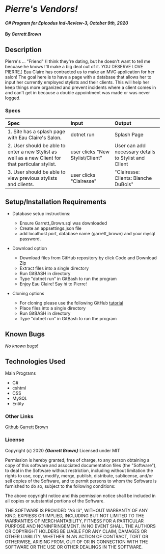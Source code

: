 # _Pierre's Vendors!_

#### _C# Program for Epicodus Ind-Review-3, October 9th, 2020_

#### By _**Garrett Brown**_

## Description

Pierre's ... "Friend" (I think they're dating, but he doesn't want to tell me becuase he knows I'll make a big deal out of it. YOU DESERVE LOVE PIERRE.) Eau Claire has contracted us to make an MVC application for her salon! The goal here is to have a page with a database that allows her to input her currently employed stylists and their clients. This will help her keep things more organized and prevent incidents where a client comes in and can't get in because a double appointment was made or was never logged.

### Specs
| Spec | Input | Output |
| :-------------     | :------------- | :------------- |
|  1. Site has a splash page with Eau Claire's Salon. | dotnet run  |  Splash Page|
|  2. User should be able to enter a new Stylist as well as a new Client for that particular stylist.| user clicks "New Stylist/Client" | User can add necessary details to Stylist and Client |
|  3. User should be able to view previous stylists and clients.| user clicks "Clairesse" | "Clairesse: Clients: Blanche DuBois" |  

## Setup/Installation Requirements

* Database setup instructions:
  * Ensure Garrett_Brown.sql was downloaded
  * Create an appsettings.json file
  * add localhost port, database name (garrett_brown) and your mysql password. 

* Download option
  * Download files from GitHub repository by click Code and Download Zip
  * Extract files into a single directory 
  * Run GitBASH in directory
  * Type "dotnet run" in GitBash to run the program
  * Enjoy Eau Claire! Say hi to Pierre!

* Cloning options
  * For cloning please use the following GitHub [tutorial](https://docs.github.com/en/enterprise/2.16/user/github/creating-cloning-and-archiving-repositories/cloning-a-repository)
  * Place files into a single directory 
  * Run GitBASH in directory
  * Type "dotnet run" in GitBash to run the program

## Known Bugs
_No known bugs!_

## Technologies Used

Main Programs
* C#
* cshtml
* CSS
* MySQL
* Entity


### Other Links
[Github Garrett Brown](https://github.com/GarrettBrown-dev)


### License

Copyright (c) 2020 **_{Garrett Brown}_**
Licensed under MIT

Permission is hereby granted, free of charge, to any person obtaining a copy
of this software and associated documentation files (the "Software"), to deal
in the Software without restriction, including without limitation the rights
to use, copy, modify, merge, publish, distribute, sublicense, and/or sell
copies of the Software, and to permit persons to whom the Software is
furnished to do so, subject to the following conditions:

The above copyright notice and this permission notice shall be included in all
copies or substantial portions of the Software.

THE SOFTWARE IS PROVIDED "AS IS", WITHOUT WARRANTY OF ANY KIND, EXPRESS OR
IMPLIED, INCLUDING BUT NOT LIMITED TO THE WARRANTIES OF MERCHANTABILITY,
FITNESS FOR A PARTICULAR PURPOSE AND NONINFRINGEMENT. IN NO EVENT SHALL THE
AUTHORS OR COPYRIGHT HOLDERS BE LIABLE FOR ANY CLAIM, DAMAGES OR OTHER
LIABILITY, WHETHER IN AN ACTION OF CONTRACT, TORT OR OTHERWISE, ARISING FROM,
OUT OF OR IN CONNECTION WITH THE SOFTWARE OR THE USE OR OTHER DEALINGS IN THE
SOFTWARE.